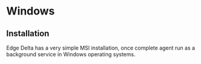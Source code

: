 # Windows

## Installation

Edge Delta has a very simple MSI installation, once complete agent run as a background service in Windows operating systems.

